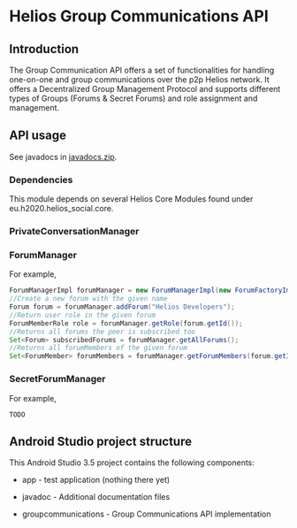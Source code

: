 # Helios Group Communications API #

## Introduction ##

The Group Communication API offers a set of functionalities for handling one-on-one and group communications over the p2p Helios network. It offers a Decentralized Group Management Protocol and supports different types of Groups (Forums & Secret Forums) and role assignment and management.

## API usage ##

See javadocs in [javadocs.zip](javadoc/javadocs.zip).

### Dependencies ###

This module depends on several Helios Core Modules found under eu.h2020.helios_social.core.

### PrivateConversationManager ###

### ForumManager ###

For example,
```java
ForumManagerImpl forumManager = new ForumManagerImpl(new ForumFactoryImpl());
//Create a new forum with the given name
Forum forum = forumManager.addForum("Helios Developers");
//Return user role in the given forum
ForumMemberRole role = forumManager.getRole(forum.getId());
//Returns all forums the peer is subscribed too
Set<Forum> subscribedForums = forumManager.getAllForums();
//Returns all forumMembers of the given forum
Set<ForumMember> forumMembers = forumManager.getForumMembers(forum.getId());
```

### SecretForumManager ###


For example,
```
TODO
```


## Android Studio project structure ##

This Android Studio 3.5 project contains the following components:

* app - test application (nothing there yet)

* javadoc - Additional documentation files

* groupcommunications - Group Communications API implementation
